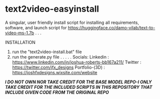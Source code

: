 # text2video-easyinstall
A singular, user friendly install script for installing all requirements, software, and launch script for https://huggingface.co/damo-vilab/text-to-video-ms-1.7b
.
.
.

INSTALLATION
1. run the "text2video-install.bat" file
2. run the generate.py file
.
.
.
.
.
Socials:
Linkedin : https://www.linkedin.com/in/joshua-roberts-bb167a211/
Twitter : https://twitter.com/jfx_designs
Portfolio-(3D) : https://joshfxdesigns.wixsite.com/website

***I DO NOT OWN NOR TAKE CREDIT FOR THE BASE MODEL REPO-I ONLY TAKE CREDIT FOR THE INCLUDED SCRIPTS IN THIS REPOSITORY THAT INCLUDE GIVEN CODE FROM THE ORIGINAL REPO***
